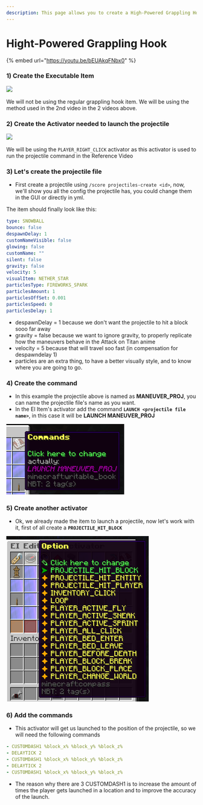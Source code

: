 ```yaml
---
description: This page allows you to create a High-Powered Grappling Hook
---
```


# Hight-Powered Grappling Hook

{% embed url="https://youtu.be/bEUAkqFNbx0" %}

###

### 1) Create the Executable Item

![](https://imgur.com/erHMTnF.png)

We will not be using the regular grappling hook item. We will be using the method used in the 2nd video in the 2 videos above.

### 2) Create the Activator needed to launch the projectile



![](https://imgur.com/alvn0Xg.png)

We will be using the `PLAYER_RIGHT_CLICK` activator as this activator is used to run the projectile command in the Reference Video

### 3) Let's create the projectile file

* First create a projectile using `/score projectiles-create <id>`, now, we'll show you all the config the projectile has, you could change them in the GUI or directly in yml.

The item should finally look like this:

```yaml
type: SNOWBALL
bounce: false
despawnDelay: 1
customNameVisible: false
glowing: false
customName: ""
silent: false
gravity: false
velocity: 5
visualItem: NETHER_STAR
particlesType: FIREWORKS_SPARK
particlesAmount: 1
particlesOffSet: 0.001
particlesSpeed: 0
particlesDelay: 1 
```

* despawnDelay = 1 because we don't want the projectile to hit a block sooo far away
* gravity = false because we want to ignore gravity, to properly replicate how the maneuvers behave in the Attack on Titan anime
* velocity = 5 because that will travel soo fast (in compensation for despawndelay 1)
* particles are an extra thing, to have a better visually style, and to know where you are going to go.

### **4)** Create the command

* In this example the projectile above is named as **MANEUVER\_PROJ**, you can name the projectile  file's name as you want.
* In the EI Item's activator add the command **`LAUNCH <projectile file name>`**, in this case it will be **LAUNCH MANEUVER\_PROJ**

![](<../../../.gitbook/assets/image (299).png>)

### 5) Create another activator

* Ok, we already made the item to launch a projectile, now let's work with it, first of all create a **`PROJECTILE_HIT_BLOCK`**

![](<../../../.gitbook/assets/image (260).png>)

### 6) Add the commands

* This activator will get us launched to the position of the projectile, so we will need the following commands

```yaml
- CUSTOMDASH1 %block_x% %block_y% %block_z%
- DELAYTICK 2
- CUSTOMDASH1 %block_x% %block_y% %block_z%
- DELAYTICK 2
- CUSTOMDASH1 %block_x% %block_y% %block_z%
```

* The reason why there are 3 CUSTOMDASH1 is to increase the amount of times the player gets launched in a location and to improve the accuracy of the launch.
